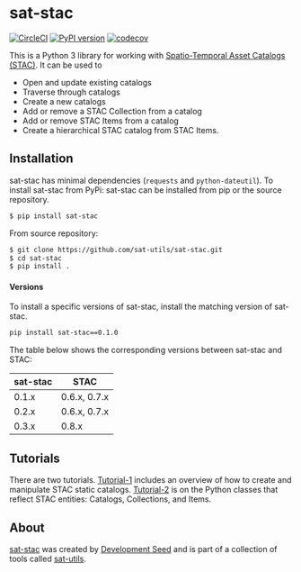# sat-stac

[![CircleCI](https://circleci.com/gh/sat-utils/sat-stac.svg?style=svg&circle-token=ef97f3eea6cf901646fc2951e5a941686456b0da)](https://circleci.com/gh/sat-utils/sat-stac) [![PyPI version](https://badge.fury.io/py/sat-stac.svg)](https://badge.fury.io/py/sat-stac) [![codecov](https://codecov.io/gh/sat-utils/sat-stac/branch/master/graph/badge.svg)](https://codecov.io/gh/sat-utils/sat-stac)

This is a Python 3 library for working with [Spatio-Temporal Asset Catalogs (STAC)](https://github.com/radiantearth/stac-spec). It can be used to

- Open and update existing catalogs
- Traverse through catalogs
- Create a new catalogs
- Add or remove a STAC Collection from a catalog
- Add or remove STAC Items from a catalog
- Create a hierarchical STAC catalog from STAC Items.

## Installation

sat-stac has minimal dependencies (`requests` and `python-dateutil`). To install sat-stac from PyPi:
sat-stac can be installed from pip or the source repository. 

```bash
$ pip install sat-stac
```

From source repository:

```bash
$ git clone https://github.com/sat-utils/sat-stac.git
$ cd sat-stac
$ pip install .
```


#### Versions
To install a specific versions of sat-stac, install the matching version of sat-stac. 

```bash
pip install sat-stac==0.1.0
```

The table below shows the corresponding versions between sat-stac and STAC:

| sat-stac | STAC  |
| -------- | ----  |
| 0.1.x    | 0.6.x, 0.7.x |
| 0.2.x    | 0.6.x, 0.7.x |
| 0.3.x    | 0.8.x |

## Tutorials

There are two tutorials. [Tutorial-1](tutorial-1.ipynb) includes an overview of how to create and manipulate STAC static catalogs. [Tutorial-2](tutorial-2.ipynb) is on the Python classes that reflect STAC entities: Catalogs, Collections, and Items.

## About
[sat-stac](https://github.com/sat-utils/sat-stac) was created by [Development Seed](<http://developmentseed.org>) and is part of a collection of tools called [sat-utils](https://github.com/sat-utils).
